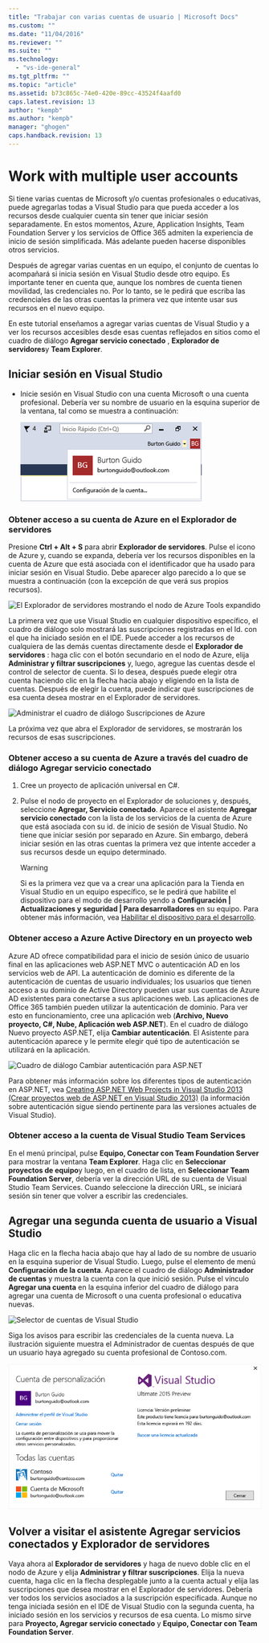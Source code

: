 ```yaml
---
title: "Trabajar con varias cuentas de usuario | Microsoft Docs"
ms.custom: ""
ms.date: "11/04/2016"
ms.reviewer: ""
ms.suite: ""
ms.technology: 
  - "vs-ide-general"
ms.tgt_pltfrm: ""
ms.topic: "article"
ms.assetid: b73c865c-74e0-420e-89cc-43524f4aafd0
caps.latest.revision: 13
author: "kempb"
ms.author: "kempb"
manager: "ghogen"
caps.handback.revision: 13
---
```

# <a name="work-with-multiple-user-accounts"></a>Work with multiple user accounts
Si tiene varias cuentas de Microsoft y/o cuentas profesionales o educativas, puede agregarlas todas a Visual Studio para que pueda acceder a los recursos desde cualquier cuenta sin tener que iniciar sesión separadamente. En estos momentos, Azure, Application Insights, Team Foundation Server y los servicios de Office 365 admiten la experiencia de inicio de sesión simplificada. Más adelante pueden hacerse disponibles otros servicios.

 Después de agregar varias cuentas en un equipo, el conjunto de cuentas lo acompañará si inicia sesión en Visual Studio desde otro equipo. Es importante tener en cuenta que, aunque los nombres de cuenta tienen movilidad, las credenciales no. Por lo tanto, se le pedirá que escriba las credenciales de las otras cuentas la primera vez que intente usar sus recursos en el nuevo equipo.  

 En este tutorial enseñamos a agregar varias cuentas de Visual Studio y a ver los recursos accesibles desde esas cuentas reflejados en sitios como el cuadro de diálogo **Agregar servicio conectado** , **Explorador de servidores**y **Team Explorer**.  

## <a name="sign-in-to-visual-studio"></a>Iniciar sesión en Visual Studio  

- Inicie sesión en Visual Studio con una cuenta Microsoft o una cuenta profesional. Debería ver su nombre de usuario en la esquina superior de la ventana, tal como se muestra a continuación:  

     ![Usuario registrado actualmente](../ide/media/vs2015_username.png "VS2015_UserName")  

### <a name="access-your-azure-account-in-server-explorer"></a>Obtener acceso a su cuenta de Azure en el Explorador de servidores  
 Presione **Ctrl + Alt + S** para abrir **Explorador de servidores**. Pulse el icono de Azure y, cuando se expanda, debería ver los recursos disponibles en la cuenta de Azure que está asociada con el identificador que ha usado para iniciar sesión en Visual Studio. Debe aparecer algo parecido a lo que se muestra a continuación (con la excepción de que verá sus propios recursos).

 ![El Explorador de servidores mostrando el nodo de Azure Tools expandido](../ide/media/vs2015_serverexplorer.png "VS2015_ServerExplorer")  

 La primera vez que use Visual Studio en cualquier dispositivo específico, el cuadro de diálogo solo mostrará las suscripciones registradas en el Id. con el que ha iniciado sesión en el IDE. Puede acceder a los recursos de cualquiera de las demás cuentas directamente desde el **Explorador de servidores** : haga clic con el botón secundario en el nodo de Azure, elija **Administrar y filtrar suscripciones** y, luego, agregue las cuentas desde el control de selector de cuenta. Si lo desea, después puede elegir otra cuenta haciendo clic en la flecha hacia abajo y eligiendo en la lista de cuentas. Después de elegir la cuenta, puede indicar qué suscripciones de esa cuenta desea mostrar en el Explorador de servidores.  

 ![Administrar el cuadro de diálogo Suscripciones de Azure](../ide/media/vs2015_manage_subs.png "vs2015_manage_subs")  

 La próxima vez que abra el Explorador de servidores, se mostrarán los recursos de esas suscripciones.  

### <a name="access-your-azure-account-via-add-connected-service-dialog"></a>Obtener acceso a su cuenta de Azure a través del cuadro de diálogo Agregar servicio conectado  

1.  Cree un proyecto de aplicación universal en C#.  

2.  Pulse el nodo de proyecto en el Explorador de soluciones y, después, seleccione **Agregar, Servicio conectado**. Aparece el asistente **Agregar servicio conectado** con la lista de los servicios de la cuenta de Azure que está asociada con su id. de inicio de sesión de Visual Studio. No tiene que iniciar sesión por separado en Azure. Sin embargo, deberá iniciar sesión en las otras cuentas la primera vez que intente acceder a sus recursos desde un equipo determinado.  

    > [!WARNING]
    >  Si es la primera vez que va a crear una aplicación para la Tienda en Visual Studio en un equipo específico, se le pedirá que habilite el dispositivo para el modo de desarrollo yendo a **Configuración &#124; Actualizaciones y seguridad &#124; Para desarrolladores** en su equipo. Para obtener más información, vea [Habilitar el dispositivo para el desarrollo](https://msdn.microsoft.com/en-us/library/windows/apps/dn706236.aspx).  

###  <a name="a-nameaccessazurea-access-azure-active-directory-in-a-web-project"></a><a name="access_azure"></a> Obtener acceso a Azure Active Directory en un proyecto web  
 Azure AD ofrece compatibilidad para el inicio de sesión único de usuario final en las aplicaciones web ASP.NET MVC o autenticación AD en los servicios web de API. La autenticación de dominio es diferente de la autenticación de cuentas de usuario individuales; los usuarios que tienen acceso a su dominio de Active Directory pueden usar sus cuentas de Azure AD existentes para conectarse a sus aplicaciones web. Las aplicaciones de Office 365 también pueden utilizar la autenticación de dominio. Para ver esto en funcionamiento, cree una aplicación web (**Archivo, Nuevo proyecto, C#, Nube, Aplicación web ASP.NET**). En el cuadro de diálogo Nuevo proyecto ASP.NET, elija **Cambiar autenticación**. El Asistente para autenticación aparece y le permite elegir qué tipo de autenticación se utilizará en la aplicación.  

 ![Cuadro de diálogo Cambiar autenticación para ASP.NET](../ide/media/vs2015_change_authentication.png "VS2015_change_authentication")  

 Para obtener más información sobre los diferentes tipos de autenticación en ASP.NET, vea [Creating ASP.NET Web Projects in Visual Studio 2013 (Crear proyectos web de ASP.NET en Visual Studio 2013)](http://www.asp.net/visual-studio/overview/2013/creating-web-projects-in-visual-studio#orgauth) (la información sobre autenticación sigue siendo pertinente para las versiones actuales de Visual Studio).  

### <a name="access-your-visual-studio-team-services-account"></a>Obtener acceso a la cuenta de Visual Studio Team Services  
 En el menú principal, pulse **Equipo, Conectar con Team Foundation Server** para mostrar la ventana **Team Explorer**. Haga clic en **Seleccionar proyectos de equipo**y luego, en el cuadro de lista, en **Seleccionar Team Foundation Server**, debería ver la dirección URL de su cuenta de Visual Studio Team Services. Cuando seleccione la dirección URL, se iniciará sesión sin tener que volver a escribir las credenciales.  

## <a name="add-a-second-user-account-to-visual-studio"></a>Agregar una segunda cuenta de usuario a Visual Studio  
 Haga clic en la flecha hacia abajo que hay al lado de su nombre de usuario en la esquina superior de Visual Studio. Luego, pulse el elemento de menú **Configuración de la cuenta**. Aparece el cuadro de diálogo **Administrador de cuentas** y muestra la cuenta con la que inició sesión. Pulse el vínculo **Agregar una cuenta** en la esquina inferior del cuadro de diálogo para agregar una cuenta de Microsoft o una cuenta profesional o educativa nuevas.  

 ![Selector de cuentas de Visual Studio](../ide/media/vs2015_acct_picker.png "VS2015_acct_picker")  

 Siga los avisos para escribir las credenciales de la cuenta nueva. La ilustración siguiente muestra el Administrador de cuentas después de que un usuario haya agregado su cuenta profesional de Contoso.com.  

 ![Administrador de cuentas](../ide/media/vs2015_accountmanager.gif "VS2015_AccountManager")  

## <a name="revisit-the-add-connected-services-wizard-and-server-explorer"></a>Volver a visitar el asistente Agregar servicios conectados y Explorador de servidores  
 Vaya ahora al **Explorador de servidores** y haga de nuevo doble clic en el nodo de Azure y elija **Administrar y filtrar suscripciones**. Elija la nueva cuenta, haga clic en la flecha desplegable junto a la cuenta actual y elija las suscripciones que desea mostrar en el Explorador de servidores. Debería ver todos los servicios asociados a la suscripción especificada. Aunque no tenga iniciada sesión en el IDE de Visual Studio con la segunda cuenta, ha iniciado sesión en los servicios y recursos de esa cuenta. Lo mismo sirve para **Proyecto, Agregar servicio conectado** y **Equipo, Conectar con Team Foundation Server**.



<!--HONumber=Feb17_HO4-->


